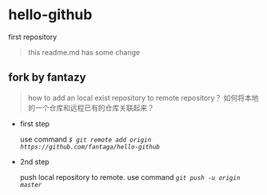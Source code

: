 # hello-github
first repository
> this readme.md has some change




## fork by fantazy
> how to add an local exist repository to remote repository？
如何将本地的一个仓库和远程已有的仓库关联起来？
	
* first step

	use command *`$ git remote add origin https://github.com/fantaga/hello-github`*

* 2nd step

	push local repository to remote. use command *`git push -u origin master`*